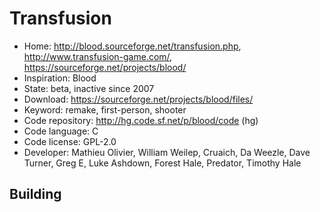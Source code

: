 # Transfusion

- Home: http://blood.sourceforge.net/transfusion.php, http://www.transfusion-game.com/, https://sourceforge.net/projects/blood/
- Inspiration: Blood
- State: beta, inactive since 2007
- Download: https://sourceforge.net/projects/blood/files/
- Keyword: remake, first-person, shooter
- Code repository: http://hg.code.sf.net/p/blood/code (hg)
- Code language: C
- Code license: GPL-2.0
- Developer: Mathieu Olivier, William Weilep, Cruaich, Da Weezle, Dave Turner, Greg E, Luke Ashdown, Forest Hale, Predator, Timothy Hale

## Building
